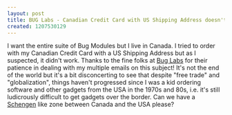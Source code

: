```yaml
---
layout: post
title: BUG Labs - Canadian Credit Card with US Shipping Address doesn't work
created: 1207530129
---
```

<p>I want the entire suite of Bug Modules but I live in Canada. I tried to order with my Canadian Credit Card with a US Shipping Address but as I suspected, it didn't work. Thanks to the fine folks at <a href="http://buglabs.net/">Bug Labs</a> for their patience in dealing with my multiple emails on this subject! It's not the end of the world but it's a bit disconcerting to see that despite "free trade" and "globalization", things haven't progressed since I was a kid ordering software and other gadgets from the USA in the 1970s and 80s, i.e. it's still ludicrously difficult to get gadgets over the border. Can we have a <a href="http://en.wikipedia.org/wiki/Schengen_agreement">Schengen</a> like zone between Canada and the USA please?</p>
